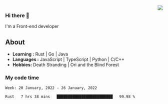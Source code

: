 <img align='right' src="https://github-readme-stats.vercel.app/api?username=strugglebak&show_icons=true">

### Hi there 👋

I'm a Front-end developer

## About

-  **Learning :** Rust | Go | Java
-  **Languages :** JavaScript | TypeScript | Python | C/C++
-  **Hobbies:** Death Stranding | Ori and the Blind Forest

### My code time

<!--START_SECTION:waka-->
```text
Week: 20 January, 2022 - 26 January, 2022

Rust   7 hrs 38 mins   █████████████████████████   99.98 % 
```
<!--END_SECTION:waka-->
